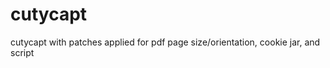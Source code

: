 cutycapt
========

cutycapt with patches applied for pdf page size/orientation, cookie jar, and script
